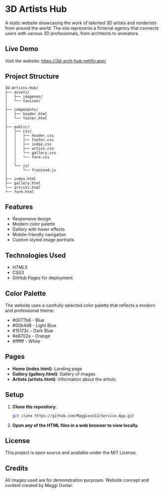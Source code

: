 # 3D Artists Hub

A static website showcasing the work of talented 3D artists and renderists from around the world. The site represents a fictional agency that connects users with various 3D professionals, from architects to animators.

## Live Demo
Visit the website: https://3d-arch-hub.netlify.app/

## Project Structure
````
3D-Artists-Hub/
├── assets/
│   ├── imagenes/
│   └── favicon/
│
├── components/
│   ├── header.html
│   └── footer.html
│
├── public/
│   ├── css/
│   │   ├── header.css
│   │   ├── footer.css
│   │   ├── index.css
│   │   ├── artist.css
│   │   └── gallery.css
│   │   └── form.css
│   │
│   └── js/
│       └── frontend.js
│
├── index.html
├── gallery.html
└── artists.html
└── form.html
````


## Features

- Responsive design
- Modern color palette
- Gallery with hover effects
- Mobile-friendly navigation
- Custom styled image portraits

## Technologies Used

- HTML5
- CSS3
- GitHub Pages for deployment

## Color Palette

The website uses a carefully selected color palette that reflects a modern and professional theme:

- #0077b6 - Blue
- #00b4d8 - Light Blue
- #15173c - Dark Blue
- #e8702a - Orange
- #ffffff - White

## Pages
- **Home (index.html)**: Landing page
- **Gallery (gallery.html)**: Gallery of images
- **Artists (artists.html)**: Information about the artists.

## Setup

1. **Clone the repository**:
   ```sh
   git clone https://github.com/Maggiove13/Service-App.git
   ```
2. **Open any of the HTML files in a web browser to view locally.**

## License
This project is open source and available under the MIT License.

## Credits
All images used are for demonstration purposes.
Website concept and content created by Maggi Ovelar.